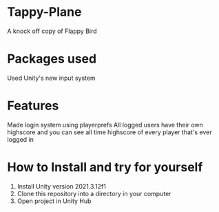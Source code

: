 # Tappy-Plane
A knock off copy of Flappy Bird

# Packages used
Used Unity's new input system

# Features
Made login system using playerprefs
All logged users have their own highscore and you can see all time highscore of every player that's ever logged in

# How to Install and try for yourself
1. Install Unity version 2021.3.12f1
2. Clone this repository into a directory in your computer
3. Open project in Unity Hub
